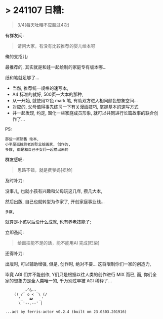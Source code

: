 # > 241107 日糟:
> 3/4(每天吐糟不应超过4次)

有群友问:

> 请问大家，有没有比较推荐的婴儿绘本呀

俺的支招儿:

最推荐的, 其实就是和娃一起绘制的家庭专有版本哪...

纸和笔就足够了...

- 当然, 推荐统一规格的速写本,
- A4 标准的就好, 500页一大本的那种,
- 从一开始, 就使用12色 mark 笔, 有助双方进入相同颜色想象空间...
- 对应的, 父母值得事先练习一下有关漫画技巧, 掌握基本的速写方式
- 并一起发现, 约定, 固化一些家庭成员形象, 就可以共同进行长篇故事的联合创作了...

PS:

    那些一直销售 绘本,
    小半是孤独终老的职业绘画家, 创作的,
    多数, 都是和自己子女们一起攒出来的


群友感叹:

> 思路不错，就是费爹妈[捂脸]

及时补刀:

没事儿, 也就小孩有兴趣和父母玩这几年,
攒几大本,

然后出版, 自己也就转型为作家了, 开创家庭事业线...

    多赢,

就算是小孩以后没什么成就,
也有养老技能了;

立即叒问:

> 绘画技能不足的话，能不能用AI 完成[旺柴]

还得补刀:

出版时, 可以辅助增强,
但是, 创作时, 绝对不要...
这将限制你们一家的创造力,

毕竟 AGI 们并不能创作, Y们只是根据以往人类的创作进行 MIX 而已,
而, 你们全家的想象力是全人类唯一的,
千万别过早被 AGI 稀释了...



```
        _~^&-~_
    () /  o <  \ (/
      '_   𝟂   _'
      \ '--.--' |

...act by ferris-actor v0.2.4 (built on 23.0303.201916)
```
